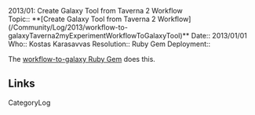 <div class="title">2013/01: Create Galaxy Tool from Taverna 2 Workflow</div>

<div class='logbox'>
 Topic:: **[Create Galaxy Tool from Taverna 2 Workflow](/Community/Log/2013/workflow-to-galaxyTaverna2myExperimentWorkflowToGalaxyTool)**
 Date:: 2013/01/01
 Who:: Kostas Karasavvas
 Resolution:: Ruby Gem
 Deployment:: 
</div>

The [workflow-to-galaxy Ruby Gem](http://rubygems.org/gems/workflow-to-galaxy) does this.

## Links

CategoryLog
